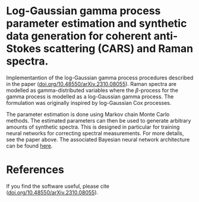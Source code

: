 # Log-Gaussian gamma process parameter estimation and synthetic data generation for coherent anti-Stokes scattering (CARS) and Raman spectra.
Implementantion of the log-Gaussian gamma process procedures described in the paper ([doi.org/10.48550/arXiv.2310.08055](https://doi.org/10.48550/arXiv.2310.08055)).
Raman spectra are modelled as gamma-distributed variables where the $\beta$-process for the gamma process is modelled as a log-Gaussian gamma process.
The formulation was originally inspired by log-Gaussian Cox processes.

The parameter estimation is done using Markov chain Monte Carlo methods. The estimated parameters can then be used to generate arbitrary amounts of synthetic spectra.
This is designed in particular for training neural networks for correcting spectral measurements. For more details, see the paper above. The associated Bayesian
neural network architecture can be found [here](https://github.com/ththarkonen/partially-bayesian-gamma-network).

# References
If you find the software useful, please cite ([doi.org/10.48550/arXiv.2310.08055](https://doi.org/10.48550/arXiv.2310.08055)).
